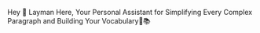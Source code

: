 Hey 👋
Layman Here, Your Personal Assistant for Simplifying Every Complex Paragraph and Building Your Vocabulary📖📚